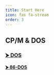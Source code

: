 ```yaml
---
title: Start Here
icon: fas fa-stream
order: 3
---
```


<h2>CP/M & DOS</h2>
<div class="container">
  <a href="#dos" data-toggle="collapse"><h3>⮞ DOS</h3></a>
  <div id="dos" class="collapse">
    <h4><a href="/how-to-experience-86-dos">⮞ 86-DOS</a></h4>
  </div>
</div>

